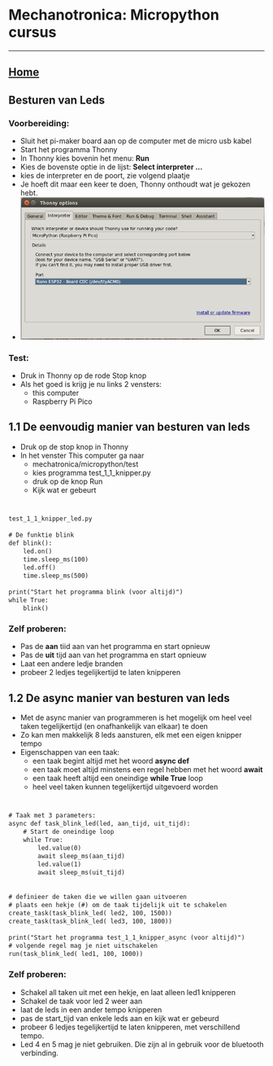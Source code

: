 # Mechanotronica: Micropython cursus
***

## [Home](../micropython-cursus.md)


## Besturen van Leds


### Voorbereiding:
* Sluit het pi-maker board aan op de computer met de micro usb kabel
* Start het programma Thonny
* In Thonny kies bovenin het menu: **Run**
* Kies de bovenste optie in de lijst: **Select interpreter ...**
* kies de interpreter en de poort, zie volgend plaatje
* Je hoeft dit maar een keer te doen, Thonny onthoudt wat je gekozen hebt.
* ![Thonny opties](../images/thonny-options.png)

### Test:
* Druk in Thonny op de rode Stop knop
* Als het goed is krijg je nu links 2 vensters: 
  * this computer
  * Raspberry Pi Pico


## 1.1 De eenvoudig manier van besturen van leds

* Druk op de stop knop in Thonny
* In het venster This computer ga naar 
  * mechatronica/micropython/test
  * kies programma test_1_1_knipper.py
  * druk op de knop Run
  * Kijk wat er gebeurt

#
    test_1_1_knipper_led.py

    # De funktie blink
    def blink():
        led.on()
        time.sleep_ms(100)
        led.off()
        time.sleep_ms(500)

    print("Start het programma blink (voor altijd)")
    while True:
        blink()

### Zelf proberen:
  * Pas de **aan** tiid aan van het programma en start opnieuw
  * Pas de **uit** tijd aan van het programma en start opnieuw
  * Laat een andere ledje branden
  * probeer 2 ledjes tegelijkertijd te laten knipperen

## 1.2 De async manier van besturen van leds

* Met de async manier van programmeren is het mogelijk om heel veel taken tegelijkertijd (en onafhankelijk van elkaar) te doen
* Zo kan men makkelijk 8 leds aansturen, elk met een eigen knipper tempo
* Eigenschappen van een taak:
  * een taak begint altijd met het woord **async def**
  * een taak moet altijd minstens een regel hebben met het woord **await**
  * een taak heeft altijd een oneindige **while True** loop
  * heel veel taken kunnen tegelijkertijd uitgevoerd worden
  

#
    # Taak met 3 parameters: 
    async def task_blink_led(led, aan_tijd, uit_tijd):
        # Start de oneindige loop
        while True:
            led.value(0)
            await sleep_ms(aan_tijd)
            led.value(1)
            await sleep_ms(uit_tijd)


    # definieer de taken die we willen gaan uitvoeren
    # plaats een hekje (#) om de taak tijdelijk uit te schakelen
    create_task(task_blink_led( led2, 100, 1500))
    create_task(task_blink_led( led3, 100, 1800))

    print("Start het programma test_1_1_knipper_async (voor altijd)")
    # volgende regel mag je niet uitschakelen
    run(task_blink_led( led1, 100, 1000))

### Zelf proberen:
  * Schakel all taken uit met een hekje, en laat alleen led1 knipperen
  * Schakel de taak voor led 2 weer aan
  * laat de leds in een ander tempo knipperen
  * pas de start_tijd van enkele leds aan en kijk wat er gebeurd
  * probeer 6  ledjes tegelijkertijd te laten knipperen, met verschillend tempo. 
  * Led 4 en 5 mag je niet gebruiken. Die zijn al in gebruik voor de bluetooth verbinding.

